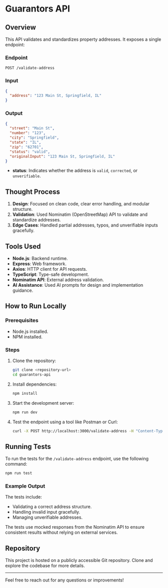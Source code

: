 # Guarantors API

## Overview
This API validates and standardizes property addresses. It exposes a single endpoint:

### Endpoint
`POST /validate-address`

### Input
```json
{
  "address": "123 Main St, Springfield, IL"
}
```

### Output
```json
{
  "street": "Main St",
  "number": "123",
  "city": "Springfield",
  "state": "IL",
  "zip": "62701",
  "status": "valid",
  "originalInput": "123 Main St, Springfield, IL"
}
```

- **status**: Indicates whether the address is `valid`, `corrected`, or `unverifiable`.

## Thought Process
1. **Design**: Focused on clean code, clear error handling, and modular structure.
2. **Validation**: Used Nominatim (OpenStreetMap) API to validate and standardize addresses.
3. **Edge Cases**: Handled partial addresses, typos, and unverifiable inputs gracefully.

## Tools Used
- **Node.js**: Backend runtime.
- **Express**: Web framework.
- **Axios**: HTTP client for API requests.
- **TypeScript**: Type-safe development.
- **Nominatim API**: External address validation.
- **AI Assistance**: Used AI prompts for design and implementation guidance.

## How to Run Locally

### Prerequisites
- Node.js installed.
- NPM installed.

### Steps
1. Clone the repository:
   ```bash
   git clone <repository-url>
   cd guarantors-api
   ```

2. Install dependencies:
   ```bash
   npm install
   ```

3. Start the development server:
   ```bash
   npm run dev
   ```

4. Test the endpoint using a tool like Postman or Curl:
   ```bash
   curl -X POST http://localhost:3000/validate-address -H "Content-Type: application/json" -d '{"address": "1600 Amphitheatre Parkway, Mountain View, CA"}'
   ```

## Running Tests

To run the tests for the `/validate-address` endpoint, use the following command:

```bash
npm run test
```

### Example Output
The tests include:
- Validating a correct address structure.
- Handling invalid input gracefully.
- Managing unverifiable addresses.

The tests use mocked responses from the Nominatim API to ensure consistent results without relying on external services.

## Repository
This project is hosted on a publicly accessible Git repository. Clone and explore the codebase for more details.

---
Feel free to reach out for any questions or improvements!